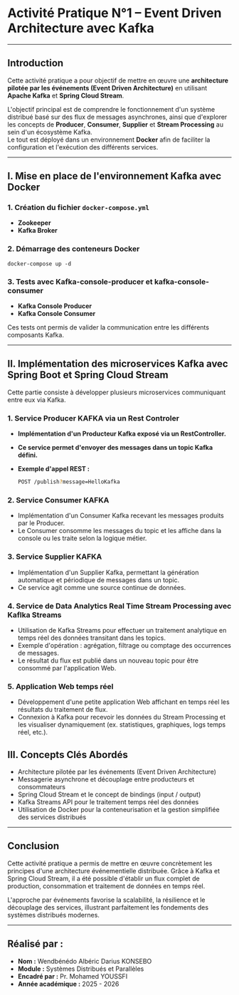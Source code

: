 # Activité Pratique N°1 – Event Driven Architecture avec Kafka

---

## Introduction

Cette activité pratique a pour objectif de mettre en œuvre une **architecture pilotée par les événements (Event Driven Architecture)** en utilisant **Apache Kafka** et **Spring Cloud Stream**.

L'objectif principal est de comprendre le fonctionnement d'un système distribué basé sur des flux de messages asynchrones, ainsi que d'explorer les concepts de **Producer**, **Consumer**, **Supplier** et **Stream Processing** au sein d'un écosystème Kafka.  
Le tout est déployé dans un environnement **Docker** afin de faciliter la configuration et l'exécution des différents services.

---

## I. Mise en place de l'environnement Kafka avec Docker

### 1. Création du fichier `docker-compose.yml`
   - **Zookeeper**
   - **Kafka Broker**

### 2. Démarrage des conteneurs Docker

    docker-compose up -d

### 3. Tests avec Kafka-console-producer et kafka-console-consumer

- **Kafka Console Producer**
- **Kafka Console Consumer**

Ces tests ont permis de valider la communication entre les différents composants Kafka.

---

## II. Implémentation des microservices Kafka avec Spring Boot et Spring Cloud Stream
Cette partie consiste à développer plusieurs microservices communiquant entre eux via Kafka.

### 1. Service Producer KAFKA via un Rest Controler
- **Implémentation d'un Producteur Kafka exposé via un RestController.**
- **Ce service permet d'envoyer des messages dans un topic Kafka défini.**
- **Exemple d'appel REST :**

    ```bash
    POST /publish?message=HelloKafka

### 2. Service Consumer KAFKA
- Implémentation d'un Consumer Kafka recevant les messages produits par le Producer.
- Le Consumer consomme les messages du topic et les affiche dans la console ou les traite selon la logique métier.

### 3. Service Supplier KAFKA
- Implémentation d'un Supplier Kafka, permettant la génération automatique et périodique de messages dans un topic.
- Ce service agit comme une source continue de données.

### 4. Service de Data Analytics Real Time Stream Processing avec Kaflka Streams
- Utilisation de Kafka Streams pour effectuer un traitement analytique en temps réel des données transitant dans les topics.
- Exemple d'opération : agrégation, filtrage ou comptage des occurrences de messages.
- Le résultat du flux est publié dans un nouveau topic pour être consommé par l'application Web.

### 5. Application Web temps réel
- Développement d'une petite application Web affichant en temps réel les résultats du traitement de flux.
- Connexion à Kafka pour recevoir les données du Stream Processing et les visualiser dynamiquement (ex. statistiques, graphiques, logs temps réel, etc.).

## III. Concepts Clés Abordés
- Architecture pilotée par les événements (Event Driven Architecture)
- Messagerie asynchrone et découplage entre producteurs et consommateurs
- Spring Cloud Stream et le concept de bindings (input / output)
- Kafka Streams API pour le traitement temps réel des données
- Utilisation de Docker pour la conteneurisation et la gestion simplifiée des services distribués

---

## Conclusion
Cette activité pratique a permis de mettre en œuvre concrètement les principes d'une architecture événementielle distribuée.
Grâce à Kafka et Spring Cloud Stream, il a été possible d'établir un flux complet de production, consommation et traitement de données en temps réel.

L'approche par événements favorise la scalabilité, la résilience et le découplage des services, illustrant parfaitement les fondements des systèmes distribués modernes.

---

## Réalisé par :
- **Nom :** Wendbénédo Albéric Darius KONSEBO
- **Module :** Systèmes Distribués et Parallèles
- **Encadré par :** Pr. Mohamed YOUSSFI
- **Année académique :** 2025 - 2026